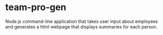 # team-pro-gen
Node.js command-line application that takes user input about employees and generates a html webpage that displays summaries for each person.
